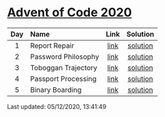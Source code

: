[Advent of Code 2020](https://adventofcode.com/2020)
===================

| Day | Name | Link | Solution |
|:---:|:---|:---:|:---:|
| 1 | Report Repair | [link](https://adventofcode.com/2020/day/1) | [solution](./1/solve.py) |
| 2 | Password Philosophy | [link](https://adventofcode.com/2020/day/2) | [solution](./2/solve.py) |
| 3 | Toboggan Trajectory | [link](https://adventofcode.com/2020/day/3) | [solution](./3/solve.py) |
| 4 | Passport Processing | [link](https://adventofcode.com/2020/day/4) | [solution](./4/solve.py) |
| 5 | Binary Boarding | [link](https://adventofcode.com/2020/day/5) | [solution](./5/solve.py) |


Last updated: 05/12/2020, 13:41:49